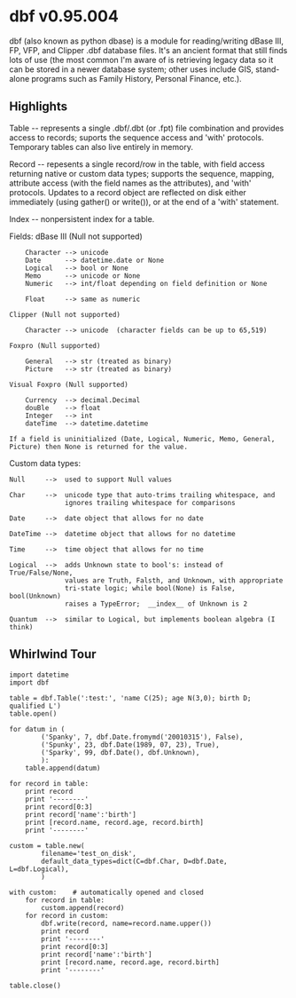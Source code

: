 dbf v0.95.004
=============

dbf (also known as python dbase) is a module for reading/writing
dBase III, FP, VFP, and Clipper .dbf database files.  It's
an ancient format that still finds lots of use (the most common
I'm aware of is retrieving legacy data so it can be stored in a
newer database system; other uses include GIS, stand-alone programs
such as Family History, Personal Finance, etc.).

Highlights
----------

Table -- represents a single .dbf/.dbt (or .fpt) file combination
and provides access to records; suports the sequence access and 'with'
protocols.  Temporary tables can also live entirely in memory.

Record -- repesents a single record/row in the table, with field access
returning native or custom data types; supports the sequence, mapping,
attribute access (with the field names as the attributes), and 'with'
protocols.  Updates to a record object are reflected on disk either
immediately (using gather() or write()), or at the end of a 'with'
statement.

Index -- nonpersistent index for a table.

Fields:
    dBase III (Null not supported)

        Character --> unicode
        Date      --> datetime.date or None
        Logical   --> bool or None
        Memo      --> unicode or None
        Numeric   --> int/float depending on field definition or None

        Float     --> same as numeric

    Clipper (Null not supported)

        Character --> unicode  (character fields can be up to 65,519)

    Foxpro (Null supported)

        General   --> str (treated as binary)
        Picture   --> str (treated as binary)

    Visual Foxpro (Null supported)

        Currency  --> decimal.Decimal
        douBle    --> float
        Integer   --> int
        dateTime  --> datetime.datetime

    If a field is uninitialized (Date, Logical, Numeric, Memo, General,
    Picture) then None is returned for the value.

Custom data types:

    Null     -->  used to support Null values

    Char     -->  unicode type that auto-trims trailing whitespace, and
                  ignores trailing whitespace for comparisons

    Date     -->  date object that allows for no date

    DateTime -->  datetime object that allows for no datetime

    Time     -->  time object that allows for no time

    Logical  -->  adds Unknown state to bool's: instead of True/False/None,
                  values are Truth, Falsth, and Unknown, with appropriate
                  tri-state logic; while bool(None) is False, bool(Unknown)
                  raises a TypeError;  __index__ of Unknown is 2

    Quantum  -->  similar to Logical, but implements boolean algebra (I think)


Whirlwind Tour
--------------

```
import datetime
import dbf

table = dbf.Table(':test:', 'name C(25); age N(3,0); birth D; qualified L')
table.open()

for datum in (
        ('Spanky', 7, dbf.Date.fromymd('20010315'), False),
        ('Spunky', 23, dbf.Date(1989, 07, 23), True),
        ('Sparky', 99, dbf.Date(), dbf.Unknown),
        ):
    table.append(datum)

for record in table:
    print record
    print '--------'
    print record[0:3]
    print record['name':'birth']
    print [record.name, record.age, record.birth]
    print '--------'

custom = table.new(
        filename='test_on_disk',
        default_data_types=dict(C=dbf.Char, D=dbf.Date, L=dbf.Logical),
        )

with custom:    # automatically opened and closed
    for record in table:
        custom.append(record)
    for record in custom:
        dbf.write(record, name=record.name.upper())
        print record
        print '--------'
        print record[0:3]
        print record['name':'birth']
        print [record.name, record.age, record.birth]
        print '--------'

table.close()
```
